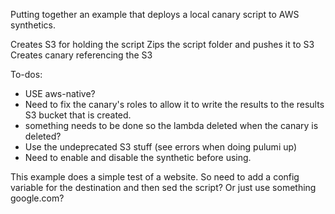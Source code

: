 Putting together an example that deploys a local canary script to AWS synthetics.

Creates S3 for holding the script
Zips the script folder and pushes it to S3
Creates canary referencing the S3

To-dos: 
- USE aws-native?
- Need to fix the canary's roles to allow it to write the results to the results S3 bucket that is created.
- something needs to be done so the lambda deleted when the canary is deleted?
- Use the undeprecated S3 stuff (see errors when doing pulumi up)
- Need to enable and disable the synthetic before using.

This example does a simple test of a website. So need to add a config variable for the destination and then sed the script? Or just use something google.com?
